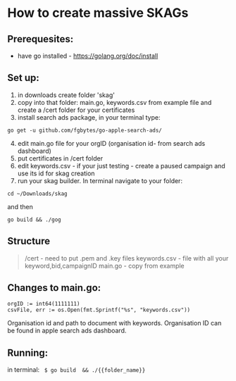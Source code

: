 # How to create massive SKAGs


## Prerequesites:
- have go installed - https://golang.org/doc/install

## Set up:
1) in downloads create folder 'skag'
2) copy into  that folder:  main.go, keywords.csv from example file and create a /cert folder for your certificates
3) install search ads package, in your terminal type:
```
go get -u github.com/fgbytes/go-apple-search-ads/
```
4) edit main.go file for your orgID (organisation id- from search ads dashboard)
5) put certificates in /cert folder
6) edit keywords.csv - if your just testing - create a paused campaign and use its id for skag creation
7) run your skag builder. In terminal navigate to your folder:
```
cd ~/Downloads/skag
```
and then
```
go build && ./gog
```

<!-- go get -u github.com/fgbytes/go-apple-search-ads/ -->
 
## Structure
 > /cert - need to put .pem and .key files
 > keywords.csv - file with all your keyword,bid,campaignID
 > main.go - copy from example

## Changes to main.go:
``` 
orgID := int64(1111111)
csvFile, err := os.Open(fmt.Sprintf("%s", "keywords.csv"))
```
Organisation id and path to document with keywords. Organisation ID can be found in apple search ads dashboard.


## Running:
in terminal:
``` $ go build  && ./{{folder_name}}```